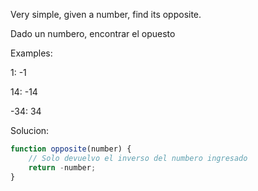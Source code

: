 Very simple, given a number, find its opposite.

Dado un numbero, encontrar el opuesto

Examples:

1: -1

14: -14

-34: 34

Solucion:
````js
function opposite(number) {
	// Solo devuelvo el inverso del numbero ingresado
	return -number;
}

````